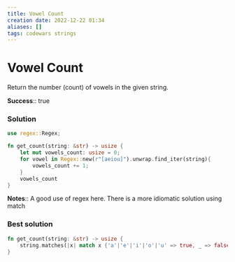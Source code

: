 ```yaml
---
title: Vowel Count
creation date: 2022-12-22 01:34
aliases: []
tags: codewars strings
---
```

# Vowel Count
Return the number (count) of vowels in the given string.

**Success**:: true

### Solution
```Rust
use regex::Regex;

fn get_count(string: &str) -> usize {
	let mut vowels_count: usize = 0;
	for vowel in Regex::new(r"[aeiou]").unwrap.find_iter(string){
		vowels_count += 1;
	}
	vowels_count
}
```

**Notes**:: A good use of regex here. There is a more idiomatic solution using match

### Best solution
```Rust
fn get_count(string: &str) -> usize {
	string.matches(|x| match x {'a'|'e'|'i'|'o'|'u' => true, _ => false}).count()
}
```